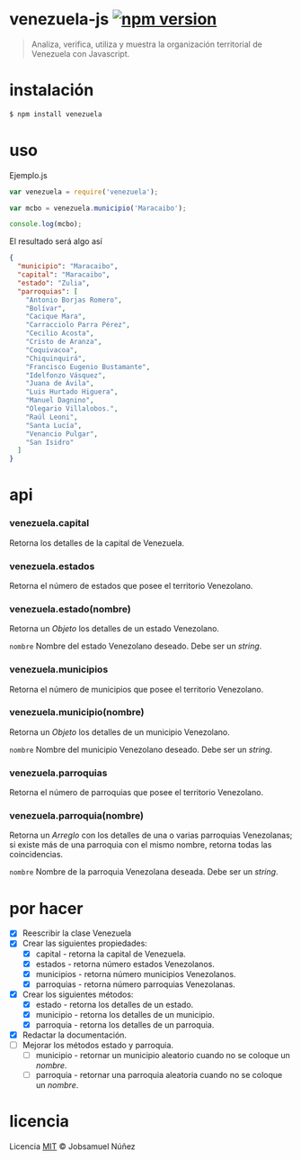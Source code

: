 # venezuela-js [![npm version](https://badge.fury.io/js/venezuela.svg)](http://badge.fury.io/js/venezuela)

> Analiza, verifica, utiliza y muestra la organización territorial de Venezuela con Javascript.

# instalación

```bash
$ npm install venezuela
```

# uso

Ejemplo.js
```js
var venezuela = require('venezuela');

var mcbo = venezuela.municipio('Maracaibo');

console.log(mcbo);
```

El resultado será algo así

```json
{
  "municipio": "Maracaibo",
  "capital": "Maracaibo",
  "estado": "Zulia",
  "parroquias": [
    "Antonio Borjas Romero",
    "Bolívar",
    "Cacique Mara",
    "Carracciolo Parra Pérez",
    "Cecilio Acosta",
    "Cristo de Aranza",
    "Coquivacoa",
    "Chiquinquirá",
    "Francisco Eugenio Bustamante",
    "Idelfonzo Vásquez",
    "Juana de Ávila",
    "Luis Hurtado Higuera",
    "Manuel Dagnino",
    "Olegario Villalobos.",
    "Raúl Leoni",
    "Santa Lucía",
    "Venancio Pulgar",
    "San Isidro"
  ]
}
```

# api

### venezuela.capital

Retorna los detalles de la capital de Venezuela.

### venezuela.estados

Retorna el número de estados que posee el territorio Venezolano.

### venezuela.estado(nombre)

Retorna un *Objeto* los detalles de un estado Venezolano.

`nombre` Nombre del estado Venezolano deseado. Debe ser un *string*.

### venezuela.municipios

Retorna el número de municipios que posee el territorio Venezolano.

### venezuela.municipio(nombre)

Retorna un *Objeto* los detalles de un municipio Venezolano.

`nombre` Nombre del municipio Venezolano deseado. Debe ser un *string*.

### venezuela.parroquias

Retorna el número de parroquias que posee el territorio Venezolano.

### venezuela.parroquia(nombre)

Retorna un *Arreglo* con los detalles de una o varias parroquias Venezolanas; si existe más de una parroquia con el mismo nombre, retorna todas las coincidencias.

`nombre` Nombre de la parroquia Venezolana deseada. Debe ser un *string*.

# por hacer

- [x] Reescribir la clase Venezuela
- [x] Crear las siguientes propiedades:
    - [x] capital - retorna la capital de Venezuela.
    - [x] estados - retorna número estados Venezolanos.
    - [x] municipios - retorna número municipios Venezolanos.
    - [x] parroquias - retorna número parroquias Venezolanas.
- [x] Crear los siguientes métodos:
    - [x] estado - retorna los detalles de un estado.
    - [x] municipio - retorna los detalles de un municipio.
    - [x] parroquia - retorna los detalles de un parroquia.
- [x] Redactar la documentación.
- [ ] Mejorar los métodos estado y parroquia.
    - [ ] municipio - retornar un municipio aleatorio cuando no se coloque un *nombre*.
    - [ ] parroquia - retornar una parroquia aleatoria cuando no se coloque un *nombre*.

# licencia

Licencia [MIT](http://opensource.org/licenses/MIT) :copyright: Jobsamuel Núñez
